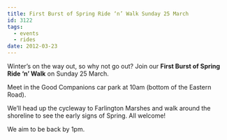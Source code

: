 ```yaml
---
title: First Burst of Spring Ride ‘n’ Walk Sunday 25 March
id: 3122
tags:
  - events
  - rides
date: 2012-03-23
---
```


Winter’s on the way out, so why not go out? Join our **First Burst of Spring Ride ‘n’ Walk** on Sunday 25 March.

Meet in the Good Companions car park at 10am (bottom of the Eastern Road).

We’ll head up the cycleway to Farlington Marshes and walk around the shoreline to see the early signs of Spring. All welcome!

We aim to be back by 1pm.

